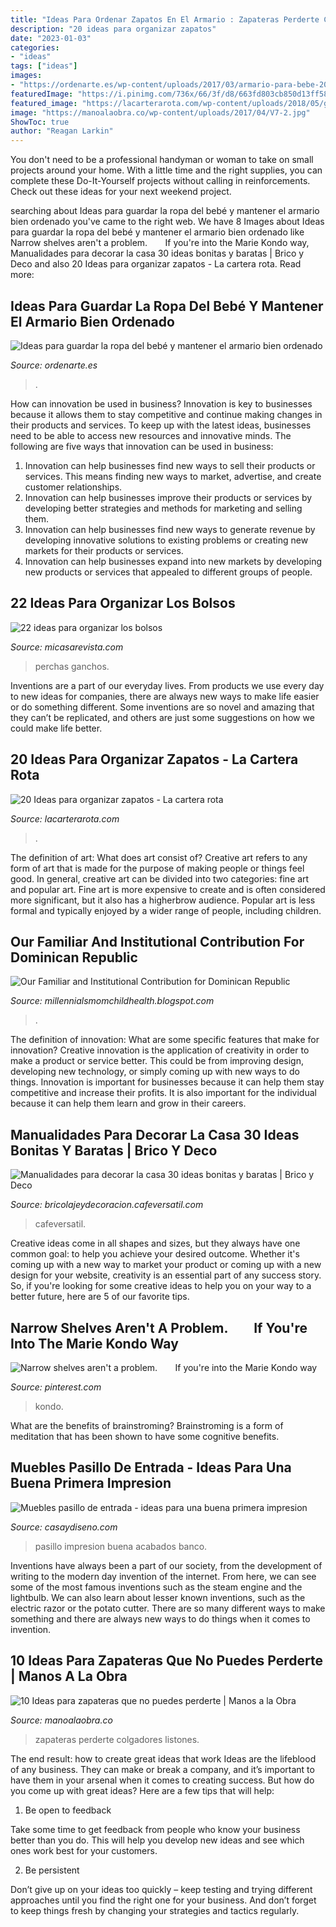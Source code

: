 ```yaml
---
title: "Ideas Para Ordenar Zapatos En El Armario : Zapateras Perderte Colgadores Listones"
description: "20 ideas para organizar zapatos"
date: "2023-01-03"
categories:
- "ideas"
tags: ["ideas"]
images:
- "https://ordenarte.es/wp-content/uploads/2017/03/armario-para-bebe-201x300.jpg"
featuredImage: "https://i.pinimg.com/736x/66/3f/d8/663fd803cb850d13ff58976f944ee7bc.jpg"
featured_image: "https://lacarterarota.com/wp-content/uploads/2018/05/guardar-zapatos-en-tubos-de-pvc-e1586447996317.jpg"
image: "https://manoalaobra.co/wp-content/uploads/2017/04/V7-2.jpg"
ShowToc: true
author: "Reagan Larkin"
---
```



You don't need to be a professional handyman or woman to take on small projects around your home. With a little time and the right supplies, you can complete these Do-It-Yourself projects without calling in reinforcements. Check out these ideas for your next weekend project.

	

		
searching about Ideas para guardar la ropa del bebé y mantener el armario bien ordenado you've came to the right web. We have 8 Images about Ideas para guardar la ropa del bebé y mantener el armario bien ordenado like Narrow shelves aren&#039;t a problem.⠀ ⠀ If you&#039;re into the Marie Kondo way, Manualidades para decorar la casa 30 ideas bonitas y baratas | Brico y Deco and also 20 Ideas para organizar zapatos - La cartera rota. Read more:
		
    
## Ideas Para Guardar La Ropa Del Bebé Y Mantener El Armario Bien Ordenado

<img loading=lazy src="https://ordenarte.es/wp-content/uploads/2017/03/armario-para-bebe-201x300.jpg" onerror="this.onerror=null;this.src='https://tse1.mm.bing.net/th?id=OIP.VHPkcfwrqW6rnKAeJIgSKAAAAA&amp;pid=15.1';" alt="Ideas para guardar la ropa del bebé y mantener el armario bien ordenado">

_Source: ordenarte.es_

>. 

	

How can innovation be used in business?
Innovation is key to businesses because it allows them to stay competitive and continue making changes in their products and services. To keep up with the latest ideas, businesses need to be able to access new resources and innovative minds. The following are five ways that innovation can be used in business: 
1. Innovation can help businesses find new ways to sell their products or services. This means finding new ways to market, advertise, and create customer relationships. 
2. Innovation can help businesses improve their products or services by developing better strategies and methods for marketing and selling them. 
3. Innovation can help businesses find new ways to generate revenue by developing innovative solutions to existing problems or creating new markets for their products or services. 
4. Innovation can help businesses expand into new markets by developing new products or services that appealed to different groups of people. 

    
## 22 Ideas Para Organizar Los Bolsos

<img loading=lazy src="https://hips.hearstapps.com/es.h-cdn.co/mcres/images/mi-casa/dormitorios/xx-ideas-para-organizar-los-bolsos/en-ganchos-y-perchas-en-la-pared/1426019-1-esl-ES/en-ganchos-y-perchas-en-la-pared.jpg?resize=768:*" onerror="this.onerror=null;this.src='https://tse4.mm.bing.net/th?id=OIP.0_ofdKWOLm7IfOeKa2KLJgHaJ4&amp;pid=15.1';" alt="22 ideas para organizar los bolsos">

_Source: micasarevista.com_

>perchas ganchos. 

	

Inventions are a part of our everyday lives. From products we use every day to new ideas for companies, there are always new ways to make life easier or do something different. Some inventions are so novel and amazing that they can’t be replicated, and others are just some suggestions on how we could make life better.

    
## 20 Ideas Para Organizar Zapatos - La Cartera Rota

<img loading=lazy src="https://lacarterarota.com/wp-content/uploads/2018/05/guardar-zapatos-en-tubos-de-pvc-e1586447996317.jpg" onerror="this.onerror=null;this.src='https://tse4.mm.bing.net/th?id=OIP.NVmgnAMR2xzlMRYwmZDrAwHaJv&amp;pid=15.1';" alt="20 Ideas para organizar zapatos - La cartera rota">

_Source: lacarterarota.com_

>. 

	

The definition of art: What does art consist of?
Creative art refers to any form of art that is made for the purpose of making people or things feel good. In general, creative art can be divided into two categories: fine art and popular art. Fine art is more expensive to create and is often considered more significant, but it also has a higherbrow audience. Popular art is less formal and typically enjoyed by a wider range of people, including children.

    
## Our Familiar And Institutional Contribution For Dominican Republic

<img loading=lazy src="https://lh6.googleusercontent.com/proxy/cMWKi0ER9zld1oNX5MXN189Par23c5LD8vsgtfgnPUylO00PsjFjb8hhsNj-TPw-H3CRpIWXTVuurhHPVWGLbL_8ru0=w1200-h630-n-k-no-nu" onerror="this.onerror=null;this.src='https://tse4.mm.bing.net/th?id=OIP.iIQhOs-VSEK51pYwez3RDgHaFj&amp;pid=15.1';" alt="Our Familiar and Institutional Contribution for Dominican Republic">

_Source: millennialsmomchildhealth.blogspot.com_

>. 

	

The definition of innovation: What are some specific features that make for innovation?
Creative innovation is the application of creativity in order to make a product or service better. This could be from improving design, developing new technology, or simply coming up with new ways to do things. Innovation is important for businesses because it can help them stay competitive and increase their profits. It is also important for the individual because it can help them learn and grow in their careers.

    
## Manualidades Para Decorar La Casa 30 Ideas Bonitas Y Baratas | Brico Y Deco

<img loading=lazy src="https://bricolajeydecoracion.cafeversatil.com/wp-content/uploads/2016/10/005-42.jpg" onerror="this.onerror=null;this.src='https://tse4.mm.bing.net/th?id=OIP.pIGa9XgI_O6L1HbLODpuugHaJ4&amp;pid=15.1';" alt="Manualidades para decorar la casa 30 ideas bonitas y baratas | Brico y Deco">

_Source: bricolajeydecoracion.cafeversatil.com_

>cafeversatil. 

	

Creative ideas come in all shapes and sizes, but they always have one common goal: to help you achieve your desired outcome. Whether it's coming up with a new way to market your product or coming up with a new design for your website, creativity is an essential part of any success story. So, if you're looking for some creative ideas to help you on your way to a better future, here are 5 of our favorite tips.

    
## Narrow Shelves Aren&#039;t A Problem.⠀ ⠀ If You&#039;re Into The Marie Kondo Way

<img loading=lazy src="https://i.pinimg.com/736x/66/3f/d8/663fd803cb850d13ff58976f944ee7bc.jpg" onerror="this.onerror=null;this.src='https://tse1.mm.bing.net/th?id=OIP.BS5qQ-GTEvvMkg34vTdrcgHaHa&amp;pid=15.1';" alt="Narrow shelves aren&#039;t a problem.⠀ ⠀ If you&#039;re into the Marie Kondo way">

_Source: pinterest.com_

>kondo. 

	

What are the benefits of brainstroming?
Brainstroming is a form of meditation that has been shown to have some cognitive benefits.

    
## Muebles Pasillo De Entrada - Ideas Para Una Buena Primera Impresion

<img loading=lazy src="https://casaydiseno.com/wp-content/uploads/2017/01/muebles-pasillo-entrada-casa-diseno-bonito.jpg" onerror="this.onerror=null;this.src='https://tse1.mm.bing.net/th?id=OIP.13AVyc7Xp5U7RHTMeVbdSwHaLH&amp;pid=15.1';" alt="Muebles pasillo de entrada - ideas para una buena primera impresion">

_Source: casaydiseno.com_

>pasillo impresion buena acabados banco. 

	

Inventions have always been a part of our society, from the development of writing to the modern day invention of the internet. From here, we can see some of the most famous inventions such as the steam engine and the lightbulb. We can also learn about lesser known inventions, such as the electric razor or the potato cutter. There are so many different ways to make something and there are always new ways to do things when it comes to invention.

    
## 10 Ideas Para Zapateras Que No Puedes Perderte | Manos A La Obra

<img loading=lazy src="https://manoalaobra.co/wp-content/uploads/2017/04/V7-2.jpg" onerror="this.onerror=null;this.src='https://tse2.mm.bing.net/th?id=OIP.nAkW77Qil0ieHDnIDfJjgAHaLP&amp;pid=15.1';" alt="10 Ideas para zapateras que no puedes perderte | Manos a la Obra">

_Source: manoalaobra.co_

>zapateras perderte colgadores listones. 

	

The end result: how to create great ideas that work
Ideas are the lifeblood of any business. They can make or break a company, and it’s important to have them in your arsenal when it comes to creating success. But how do you come up with great ideas? Here are a few tips that will help:
1. Be open to feedback

Take some time to get feedback from people who know your business better than you do. This will help you develop new ideas and see which ones work best for your customers.

2. Be persistent

Don’t give up on your ideas too quickly – keep testing and trying different approaches until you find the right one for your business. And don’t forget to keep things fresh by changing your strategies and tactics regularly.

